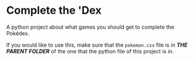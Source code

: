 # Complete the 'Dex
A python project about what games you should get to complete the Pokédex.

If you would like to use this, make sure that the `pokemon.csv` file is in ***THE PARENT FOLDER*** of the one that the python file of this project is in.
